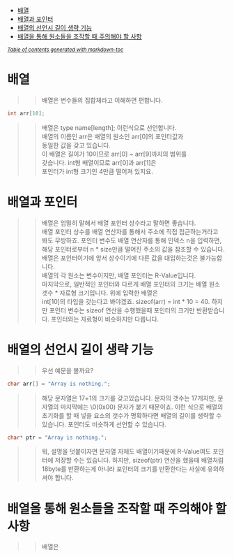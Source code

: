 - [배열](#--)
- [배열과 포인터](#-------)
- [배열의 선언시 길이 생략 기능](#----------------)
- [배열을 통해 원소들을 조작할 때 주의해야 할 사항](#---------------------------)

<small><i><a href='http://ecotrust-canada.github.io/markdown-toc/'>Table of contents generated with markdown-toc</a></i></small>

# 배열

>> 배열은 변수들의 집합체라고 이해하면 편합니다.
```C 
int arr[10];
```
>> 배열은 type name[length]; 이런식으로 선언합니다.  
>> 배열의 이름인 arr은 배열의 원소인 arr[0]의 포인터값과  
>> 동일한 값을 갖고 있습니다.   
>> 이 배열은 길이가 10이므로 arr[0] ~ arr[9]까지의 범위를  
>> 갖습니다. int형 배열이므로 arr[0]과 arr[1]은   
>> 포인터가 int형 크기인 4만큼 떨어져 있지요.  


# 배열과 포인터
>> 배열은 엄밀히 말해서 배열 포인터 상수라고 말하면 좋습니다.  
>> 배열 포인터 상수를 배열 연산자를 통해서 주소에 직접 접근하는거라고  
>> 봐도 무방하죠. 포인터 변수도 배열 연산자를 통해 인덱스 n을 입력하면,  
>> 해당 포인터로부터 n * size만큼 떨어진 주소의 값을 참조할 수 있습니다.  
>> 배열은 포인터이기에 앞서 상수이기에 다른 값을 대입하는것은 불가능합니다.  
>> 배열의 각 원소는 변수이지만, 배열 포인터는 R-Value입니다.  
>> 마지막으로, 일반적인 포인터와 다르게 배열 포인터의 크기는
>> 배열 원소 갯수 * 자료형 크기입니다. 위에 입력한 배열은  
>> int[10]의 타입을 갖는다고 봐야겠죠.
>> sizeof(arr) = int * 10 = 40.
>> 하지만 포인터 변수는 sizeof 연산을 수행했을때
>> 포인터의 크기만 반환받습니다. 포인터와는 자료형이 비슷하지만 다릅니다.


# 배열의 선언시 길이 생략 기능
>> 우선 예문을 볼까요?
```C
char arr[] = "Array is nothing.";
```
>> 해당 문자열은 17+1의 크기를 갖고있습니다.
>> 문자의 갯수는 17개지만, 문자열의 마지막에는
>> \0(0x00) 문자가 붙기 때문이죠. 
>> 이런 식으로 배열의 초기화를 할 때 
>> 넣을 요소의 갯수가 명확하다면 배열의 길이를
>> 생략할 수 있습니다.
>> 포인터도 비슷하게 선언할 수 있습니다.
```C
char* ptr = "Array is nothing.";
```
>> 뭐, 설명을 덧붙이자면
>> 문자열 자체도 배열이기때문에 R-Value여도
>> 포인터에 저장할 수는 있습니다.
>> 하지만, sizeof(ptr) 연산을 했을때 
>> 배열처럼 18byte를 반환하는게 아니라 
>> 포인터의 크기를 반환한다는 사실에 유의하셔야 합니다.

# 배열을 통해 원소들을 조작할 때 주의해야 할 사항
>> 배열은 
